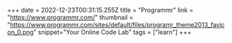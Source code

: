 +++
date = 2022-12-23T00:31:15.255Z
title = "Programmr"
link = "https://www.programmr.com/"
thumbnail = "https://www.programmr.com/sites/default/files/programr_theme2013_favicon_0.png"
snippet="Your Online Code Lab"
tags = ["learn"]
+++
